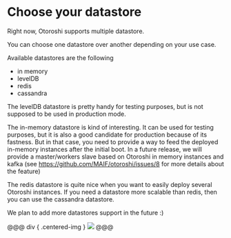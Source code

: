 # Choose your datastore

Right now, Otoroshi supports multiple datastore. 

You can choose one datastore over another depending on your use case. 

Available datastores are the following 

* in memory
* levelDB
* redis
* cassandra


The levelDB datastore is pretty handy for testing purposes, but is not supposed to be used in production mode.

The in-memory datastore is kind of interesting. It can be used for testing purposes, but it is also a good candidate for production because of its fastness. But in that case, you need to provide a way to feed the deployed in-memory instances after the initial boot. In a future release, we will provide a master/workers slave based on Otoroshi in memory instances and kafka (see https://github.com/MAIF/otoroshi/issues/8 for more details about the feature)

The redis datastore is quite nice when you want to easily deploy several Otoroshi instances. If you need a datastore more scalable than redis, then you can use the cassandra datastore.

We plan to add more datastores support in the future :)

@@@ div { .centered-img }
<img src="../img/datastores.png" />
@@@
